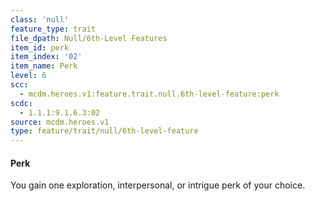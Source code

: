 ```yaml
---
class: 'null'
feature_type: trait
file_dpath: Null/6th-Level Features
item_id: perk
item_index: '02'
item_name: Perk
level: 6
scc:
  - mcdm.heroes.v1:feature.trait.null.6th-level-feature:perk
scdc:
  - 1.1.1:9.1.6.3:02
source: mcdm.heroes.v1
type: feature/trait/null/6th-level-feature
---
```


#### Perk

You gain one exploration, interpersonal, or intrigue perk of your choice.
